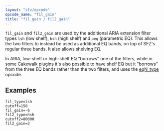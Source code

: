 ```yaml
---
layout: "sfz/opcode"
opcode_name: "fil_gain"
title: "fil_gain / fil2_gain"
---
```

`fil_gain` and `fil2_gain` are used by the additional ARIA extension
filter types `lsh` (low shelf), `hsh` (high shelf) and `peq`
(parametric EQ). This allows the two filters to instead be used
as additional EQ bands, on top of SFZ's regular three bands. It
also allows shelving EQ.

In ARIA, low-shelf or high-shelf EQ "borrows" one of the
filters, while in some Cakewalk plugins it's also possible to have shelf EQ
but it "borrows" from the three EQ bands rather than the two filters,
and uses the [eqN_type] opcode.

## Examples

```
fil_type=lsh
cutoff=150
fil_gain=-6
fil2_type=hsh
cutoff2=80000
fil2_gain=3
```


[eqN_type]: eqN_type
